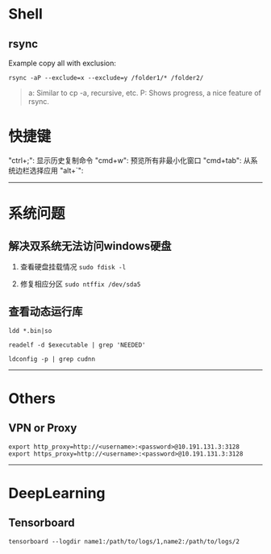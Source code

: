 # Shell

## rsync

Example copy all with exclusion: 

```shell
rsync -aP --exclude=x --exclude=y /folder1/* /folder2/
```

> a: Similar to cp -a, recursive, etc.
> P: Shows progress, a nice feature of rsync.

# 快捷键

"ctrl+;": 显示历史复制命令
"cmd+w": 预览所有非最小化窗口
"cmd+tab": 从系统边栏选择应用
"alt+\`":

---
# 系统问题

## 解决双系统无法访问windows硬盘
1. 查看硬盘挂载情况
`sudo fdisk -l`

2. 修复相应分区
`sudo ntffix /dev/sda5`

## 查看动态运行库

```shell
ldd *.bin|so

readelf -d $executable | grep 'NEEDED'

ldconfig -p | grep cudnn
```

---
# Others
## VPN or Proxy
```shell
export http_proxy=http://<username>:<password>@10.191.131.3:3128
export https_proxy=http://<username>:<password>@10.191.131.3:3128
```

---

# DeepLearning

## Tensorboard

```shell
tensorboard --logdir name1:/path/to/logs/1,name2:/path/to/logs/2
```

